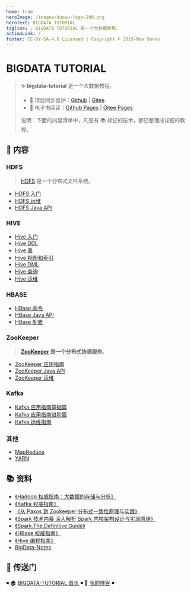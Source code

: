 ```yaml
---
home: true
heroImage: /images/dunwu-logo-200.png
heroText: BIGDATA TUTORIAL
tagline: ☕ BIGDATA TUTORIAL 是一个大数据教程。
actionLink: /
footer: CC-BY-SA-4.0 Licensed | Copyright © 2019-Now Dunwu
---
```


# BIGDATA TUTORIAL

> ☕ **bigdata-tutorial** 是一个大数据教程。
>
> - 🔁 项目同步维护：[Github](https://github.com/dunwu/bigdata-tutorial/) | [Gitee](https://gitee.com/turnon/bigdata-tutorial/)
> - 📖 电子书阅读：[Github Pages](https://dunwu.github.io/bigdata-tutorial/) | [Gitee Pages](http://turnon.gitee.io/bigdata-tutorial/)
>
> 说明：下面的内容清单中，凡是有 📚 标记的技术，都已整理成详细的教程。

## 📖 内容

### HDFS

> [HDFS](hdfs) 是一个分布式文件系统。

- [HDFS 入门](hdfs/hdfs-quickstart.md)
- [HDFS 运维](hdfs/hdfs-ops.md)
- [HDFS Java API](hdfs/hdfs-java-api.md)

### HIVE

- [Hive 入门](hive/hive-quickstart.md)
- [Hive DDL](hive/hive-ddl.md)
- [Hive 表](hive/hive-table.md)
- [Hive 视图和索引](hive/hive-index-and-view.md)
- [Hive DML](hive/hive-dml.md)
- [Hive 查询](hive/hive-query.md)
- [Hive 运维](hive/hive-ops.md)

### HBASE

- [HBase 命令](hbase/hbase-cli.md)
- [HBase Java API](hbase/hbase-api.md)
- [HBase 配置](hbase/hbase-ops.md)

### ZooKeeper

> **[ZooKeeper](zookeeper) 是一个分布式协调服务**。

- [ZooKeeper 应用指南](zookeeper/zookeeper-quickstart.md)
- [ZooKeeper Java API](zookeeper/zookeeper-api.md)
- [ZooKeeper 运维](zookeeper/zookeeper-ops.md)

### Kafka

- [Kafka 应用指南基础篇](kafka/kafka-basic.md)
- [Kafka 应用指南进阶篇](kafka/kafka-advance.md)
- [Kafka 运维指南](kafka/kafka-ops.md)

### 其他

- [MapReduce](mapreduce/mapreduce.md)
- [YARN](yarn.md)

## 📚 资料

- [《Hadoop 权威指南：大数据的存储与分析》](https://item.jd.com/12109713.html)
- [《Kafka 权威指南》](https://book.douban.com/subject/27665114/)
- [《从 Paxos 到 Zookeeper 分布式一致性原理与实践》](https://book.douban.com/subject/26292004/)
- [《Spark 技术内幕 深入解析 Spark 内核架构设计与实现原理》](https://book.douban.com/subject/26649141/)
- [《Spark.The.Definitive.Guide》](https://book.douban.com/subject/27035127/)
- [《HBase 权威指南》](https://book.douban.com/subject/10748460/)
- [《Hive 编程指南》](https://book.douban.com/subject/25791255/)
- [BigData-Notes](https://github.com/heibaiying/BigData-Notes)

## 🚪 传送门

◾ 🏠 [BIGDATA-TUTORIAL 首页](https://github.com/dunwu/bigdata-tutorial) ◾ 🎯 [我的博客](https://github.com/dunwu/blog) ◾

